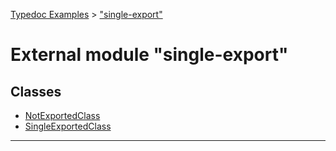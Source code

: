 [Typedoc Examples](../index.md) >  ["single-export"](../modules/_single_export_.md)
# External module "single-export"








## Classes
* [NotExportedClass](../classes/_single_export_.notexportedclass.md)
* [SingleExportedClass](../classes/_single_export_.singleexportedclass.md)

---



